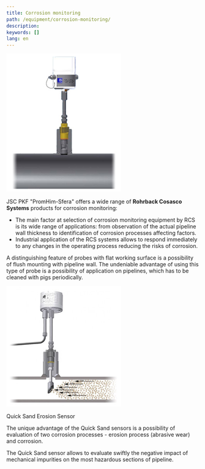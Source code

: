 ```yaml
---
title: Corrosion monitoring
path: /equipment/corrosion-monitoring/
description:
keywords: []
lang: en
---
```


![Corrosion monitoring](./corrosion-02.jpg)

JSC PKF "PromHim-Sfera" offers a wide range of **Rohrback Cosasco Systems**
products for corrosion monitoring:
* The main factor at selection of corrosion monitoring equipment by RCS
  is its wide range of applications: from observation of the actual
  pipeline wall thickness to identification of corrosion processes
  affecting factors.
* Industrial application of the RCS systems allows to respond
  immediately to any changes in the operating process reducing the risks
  of corrosion.

A distinguishing feature of probes with flat working surface is a
possibility of flush mounting with pipeline wall. The undeniable
advantage of using this type of probe is a possibility of application on
pipelines, which has to be cleaned with pigs periodically.

![Corrosion monitoring](./corrosion-01.jpg)

Quick Sand Erosion Sensor

The unique advantage of the Quick Sand sensors is a possibility of
evaluation of two corrosion processes - erosion process (abrasive wear)
and corrosion.

The Quick Sand sensor allows to evaluate swiftly the negative impact of
mechanical impurities on the most hazardous sections of pipeline.
